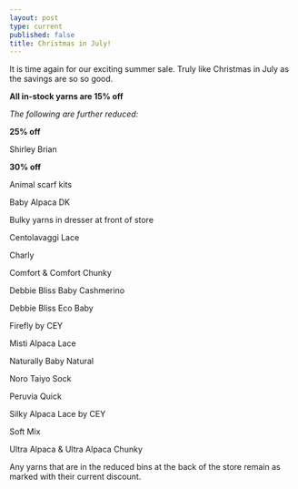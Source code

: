 ```yaml
---
layout: post
type: current
published: false
title: Christmas in July!
---
```

It is time again for our exciting summer sale.  Truly like Christmas in July as the savings are so so good.
 
**All in-stock yarns are 15% off**

_The following are further reduced:_

**25% off**

Shirley Brian

**30% off**

Animal scarf kits

Baby Alpaca DK

Bulky yarns in dresser at front of store

Centolavaggi Lace

Charly

Comfort & Comfort Chunky

Debbie Bliss Baby Cashmerino

Debbie Bliss Eco Baby

Firefly by CEY

Misti Alpaca Lace

Naturally Baby Natural

Noro Taiyo Sock

Peruvia Quick

Silky Alpaca Lace by CEY

Soft Mix

Ultra Alpaca & Ultra Alpaca Chunky
 
Any yarns that are in the reduced bins at the back of the store remain as marked with their current discount.


